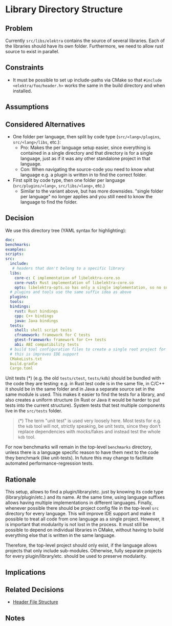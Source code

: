 # Library Directory Structure

## Problem

Currently `src/libs/elektra` contains the source of several libraries. Each of the libraries should have its own folder.
Furthermore, we need to allow rust source to exist in parallel.

## Constraints

- It must be possible to set up include-paths via CMake so that `#include <elektra/foo/header.h>` works the same in the build directory and when installed.

## Assumptions

## Considered Alternatives

- One folder per language, then split by code type (`src/<lang>/plugins`, `src/<lang>/libs`, etc.):
  - Pro: Makes the per language setup easier, since everything is contained in a single directory and that directory is for a single language, just as if it was any other standalone project in that language.
  - Con: When navigating the source-code you need to know what language e.g. a plugin is written in to find the correct folder.
- First split by code type, then one folder per language (`src/plugins/<lang>`, `src/libs/<lang>`, etc.)
  - Similar to the variant above, but has more downsides. "single folder per language" no longer applies and you still need to know the language to find the folder.

## Decision

We use this directory tree (YAML syntax for highlighting):

```yaml
doc:
benchmarks:
examples:
scripts:
src:
  include:
   # headers that don't belong to a specific library
  libs:
    core-c: C implementation of libelektra-core.so
    core-rust: Rust implementation of libelektra-core.so
    opts: libelektra-opts.so has only a single implementation, so no suffix
  # plugins and tools use the same suffix idea as above
  plugins:
  tools:
  bindings:
    rust: Rust bindings
    cpp: C++ bindings
    java: Java bindings
  tests:
    shell: shell script tests
    cframework: framework for C tests
    gtest-framework: framework for C++ tests
    abi: ABI compatibility tests
  # build tool configuration files to create a single root project for every language
  # this is improves IDE support
  CMakeLists.txt
  build.gradle
  Cargo.toml
```

Unit tests (\*) (e.g. the old `tests/ctest`, `tests/kdb`) should be bundled with the code they are testing:
e.g. in Rust test code is in the same file, in C/C++ it should be in the same folder and in Java a separate source set in the same module is used.
This makes it easier to find the tests for a library, and also creates a uniform structure (in Rust or Java it would be harder to put tests into the current structure).
System tests that test multiple components live in the `src/tests` folder.

> (\*) The term "unit test" is used very loosely here.
> Most tests for e.g. the `kdb` tool will not, strictly speaking, be unit tests, since they don't replace dependencies with mocks/fakes and instead test the whole `kdb` tool.

For now benchmarks will remain in the top-level `benchmarks` directory, unless there is a language specific reason to have them next to the code they benchmark (like unit-tests).
In future this may change to facilitate automated performance-regression tests.

## Rationale

This setup, allows to find a plugin/library/etc. just by knowing its code type (library/plugin/etc.) and its name.
At the same time, using language suffixes allows having multiple implementations in different languages.
Finally, whenever possible there should be project config file in the top-level `src` directory for every language.
This will improve IDE support and make it possible to treat all code from one language as a single project.
However, it is important that modularity is not lost in the process.
It must still be possible to depend on individual libraries in CMake, without having to build everything else that is written in the same language.

Therefore, the top-level project should only exist, if the language allows projects that only include sub-modules.
Otherwise, fully separate projects for every plugin/library/etc. should be used to preserve modularity.

## Implications

## Related Decisions

- [Header File Structure](header_file_structure.md)

## Notes
